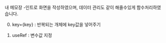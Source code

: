 내 메모장
-인트로 화면을 작성하였으며, 데이터 관리도 같이 해줄수있게 함수처리하였습니다.

0.  key={key} : 반복되는 개체에  key값을 넣어주기

1. useRef : 변수값 지정